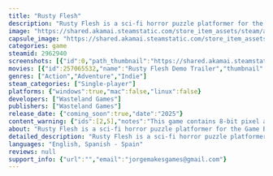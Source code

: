 ```yaml
---
title: "Rusty Flesh"
description: "Rusty Flesh is a sci-fi horror puzzle platformer for the Game Boy Color where you switch gravity instead of jumping. Explore the different areas of a derelict spaceship putting together all the pieces of its lovecraftian mistery, and enjoy its retro-futuristic aesthetics."
image: "https://shared.akamai.steamstatic.com/store_item_assets/steam/apps/2962940/header.jpg?t=1732571608"
capsule_image: "https://shared.akamai.steamstatic.com/store_item_assets/steam/apps/2962940/capsule_231x87.jpg?t=1732571608"
categories: game
steamid: 2962940
screenshots: [{"id":0,"path_thumbnail":"https://shared.akamai.steamstatic.com/store_item_assets/steam/apps/2962940/ss_5decdca63d1f2f0cc4987997e9ff148db3767ed6.600x338.jpg?t=1732571608","path_full":"https://shared.akamai.steamstatic.com/store_item_assets/steam/apps/2962940/ss_5decdca63d1f2f0cc4987997e9ff148db3767ed6.1920x1080.jpg?t=1732571608"},{"id":1,"path_thumbnail":"https://shared.akamai.steamstatic.com/store_item_assets/steam/apps/2962940/ss_462c0a64cb41e6c4436c06dba5bf66b3a57aa402.600x338.jpg?t=1732571608","path_full":"https://shared.akamai.steamstatic.com/store_item_assets/steam/apps/2962940/ss_462c0a64cb41e6c4436c06dba5bf66b3a57aa402.1920x1080.jpg?t=1732571608"},{"id":2,"path_thumbnail":"https://shared.akamai.steamstatic.com/store_item_assets/steam/apps/2962940/ss_6c3545ff1bea5e04f60abc6c9f2ca682bd84d21e.600x338.jpg?t=1732571608","path_full":"https://shared.akamai.steamstatic.com/store_item_assets/steam/apps/2962940/ss_6c3545ff1bea5e04f60abc6c9f2ca682bd84d21e.1920x1080.jpg?t=1732571608"},{"id":3,"path_thumbnail":"https://shared.akamai.steamstatic.com/store_item_assets/steam/apps/2962940/ss_2a6a6ffd59894dde9727fa6e7c2c60f6ca3b380e.600x338.jpg?t=1732571608","path_full":"https://shared.akamai.steamstatic.com/store_item_assets/steam/apps/2962940/ss_2a6a6ffd59894dde9727fa6e7c2c60f6ca3b380e.1920x1080.jpg?t=1732571608"},{"id":4,"path_thumbnail":"https://shared.akamai.steamstatic.com/store_item_assets/steam/apps/2962940/ss_af7c071daca043b218e2db74baeaeeedc9492469.600x338.jpg?t=1732571608","path_full":"https://shared.akamai.steamstatic.com/store_item_assets/steam/apps/2962940/ss_af7c071daca043b218e2db74baeaeeedc9492469.1920x1080.jpg?t=1732571608"},{"id":5,"path_thumbnail":"https://shared.akamai.steamstatic.com/store_item_assets/steam/apps/2962940/ss_4a9c29a970f10e0d3197241124866555eb8db96e.600x338.jpg?t=1732571608","path_full":"https://shared.akamai.steamstatic.com/store_item_assets/steam/apps/2962940/ss_4a9c29a970f10e0d3197241124866555eb8db96e.1920x1080.jpg?t=1732571608"},{"id":6,"path_thumbnail":"https://shared.akamai.steamstatic.com/store_item_assets/steam/apps/2962940/ss_4de08e74a2f8bf4723c90a6b51f01aa640be3730.600x338.jpg?t=1732571608","path_full":"https://shared.akamai.steamstatic.com/store_item_assets/steam/apps/2962940/ss_4de08e74a2f8bf4723c90a6b51f01aa640be3730.1920x1080.jpg?t=1732571608"},{"id":7,"path_thumbnail":"https://shared.akamai.steamstatic.com/store_item_assets/steam/apps/2962940/ss_344931ac51f7d54fa941d1e9f661f87767e2b954.600x338.jpg?t=1732571608","path_full":"https://shared.akamai.steamstatic.com/store_item_assets/steam/apps/2962940/ss_344931ac51f7d54fa941d1e9f661f87767e2b954.1920x1080.jpg?t=1732571608"}]
movies: [{"id":257065532,"name":"Rusty Flesh Demo Trailer","thumbnail":"https://shared.akamai.steamstatic.com/store_item_assets/steam/apps/257065532/17c2342ef3384ba4e9148b55be319e6a26929d9b/movie_600x337.jpg?t=1729017694","webm":{"480":"http://video.akamai.steamstatic.com/store_trailers/257065532/movie480_vp9.webm?t=1729017694","max":"http://video.akamai.steamstatic.com/store_trailers/257065532/movie_max_vp9.webm?t=1729017694"},"mp4":{"480":"http://video.akamai.steamstatic.com/store_trailers/257065532/movie480.mp4?t=1729017694","max":"http://video.akamai.steamstatic.com/store_trailers/257065532/movie_max.mp4?t=1729017694"},"highlight":true},{"id":257018692,"name":"Rusty Flesh Announcement Trailer","thumbnail":"https://shared.akamai.steamstatic.com/store_item_assets/steam/apps/257018692/movie.293x165.jpg?t=1729017698","webm":{"480":"http://video.akamai.steamstatic.com/store_trailers/257018692/movie480_vp9.webm?t=1729017698","max":"http://video.akamai.steamstatic.com/store_trailers/257018692/movie_max_vp9.webm?t=1729017698"},"mp4":{"480":"http://video.akamai.steamstatic.com/store_trailers/257018692/movie480.mp4?t=1729017698","max":"http://video.akamai.steamstatic.com/store_trailers/257018692/movie_max.mp4?t=1729017698"},"highlight":true}]
genres: ["Action","Adventure","Indie"]
steam_categories: ["Single-player"]
platforms: {"windows":true,"mac":false,"linux":false}
developers: ["Wasteland Games"]
publishers: ["Wasteland Games"]
release_date: {"coming_soon":true,"date":"2025"}
content_warning: {"ids":[2,5],"notes":"This game contains 8-bit pixel art representations of blood and gore."}
about: "Rusty Flesh is a sci-fi horror puzzle platformer for the Game Boy Color where you switch gravity instead of jumping (guess you could call it a VVVVVV-like!). Explore the different areas of a derelict spaceship putting together all the pieces of its lovecraftian mistery, and enjoy its retro-futuristic aesthetics.<br><br>In the near future, Earth has become a wasteland, unfit for any kind of life. Nations fell, and big tech corporations seized power. They had been getting ready for this. They built massive spaceships where a few chosen ones would travel for hundreds of years, looking for a new home. The Grampus was one of those ships... but something went wrong.<h2 class=\"bb_tag\">Features</h2><ul class=\"bb_ul\"><li><strong>Explore a derelict spaceship:</strong> Something's wrong in this spaceship, and it's up to you to discover what happened. Explore the ship and find clues in a <strong>non-linear narrative</strong>.<br></li><li><strong>Solve gravity-based puzzles:</strong> Combine your gravity switch with other mechanics to progress through Rusty Flesh's series of puzzles.<br></li><li><strong>Fight undead abominations:</strong> The former crew members have been turned into undead monsters, and they are after you.<br></li><li><strong>8-bit retro gaming fun:</strong> Get back to the glorious days of 8-bit handheld gaming! <i>Rusty Flesh actually runs on a Game Boy Color, with all its limitations.</i></li></ul><br><i>Note: The description, screenshots and trailer you see depict a game that is still in development. All content is subject to change as development continues.</i>"
detailed_description: "Rusty Flesh is a sci-fi horror puzzle platformer for the Game Boy Color where you switch gravity instead of jumping (guess you could call it a VVVVVV-like!). Explore the different areas of a derelict spaceship putting together all the pieces of its lovecraftian mistery, and enjoy its retro-futuristic aesthetics.<br><br>In the near future, Earth has become a wasteland, unfit for any kind of life. Nations fell, and big tech corporations seized power. They had been getting ready for this. They built massive spaceships where a few chosen ones would travel for hundreds of years, looking for a new home. The Grampus was one of those ships... but something went wrong.<h2 class=\"bb_tag\">Features</h2><ul class=\"bb_ul\"><li><strong>Explore a derelict spaceship:</strong> Something's wrong in this spaceship, and it's up to you to discover what happened. Explore the ship and find clues in a <strong>non-linear narrative</strong>.<br></li><li><strong>Solve gravity-based puzzles:</strong> Combine your gravity switch with other mechanics to progress through Rusty Flesh's series of puzzles.<br></li><li><strong>Fight undead abominations:</strong> The former crew members have been turned into undead monsters, and they are after you.<br></li><li><strong>8-bit retro gaming fun:</strong> Get back to the glorious days of 8-bit handheld gaming! <i>Rusty Flesh actually runs on a Game Boy Color, with all its limitations.</i></li></ul><br><i>Note: The description, screenshots and trailer you see depict a game that is still in development. All content is subject to change as development continues.</i>"
languages: "English, Spanish - Spain"
reviews: null
support_info: {"url":"","email":"jorgemakesgames@gmail.com"}
---
```



